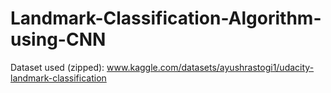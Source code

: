 # Landmark-Classification-Algorithm-using-CNN

Dataset used (zipped): www.kaggle.com/datasets/ayushrastogi1/udacity-landmark-classification
